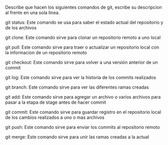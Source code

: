 Describe que hacen los siguientes comandos de git, escribe su descripcion al frente en una sola linea.

git status: Este comando se usa para saber el estado actual del repositorio y de los archivos

git clone: Este comando sirve para clonar un repositorio remoto a uno local

git pull: Este comando sirve para traer o actualizar un repositorio local con la informacion de un repositorio remoto

git checkout: Este comando sirve para volver a una versión anterior de un commit

git log: Este comando sirve para ver la historia de los commits realizados

git branch: Este comando sirve para ver las diferentes ramas creadas

git add: Este comando sirve para agregar un archivo o varios archivos para pasar a la etapa de stage antes de hacer commit

git commit: Este comando sirve para guardar registro en el repositorio local de los cambios realizados a uno o mas archivos

git push: Este comando sirve para enviar los commits al repositorio remoto

git merge: Este comando sirve para unir las ramas creadas a la actual
